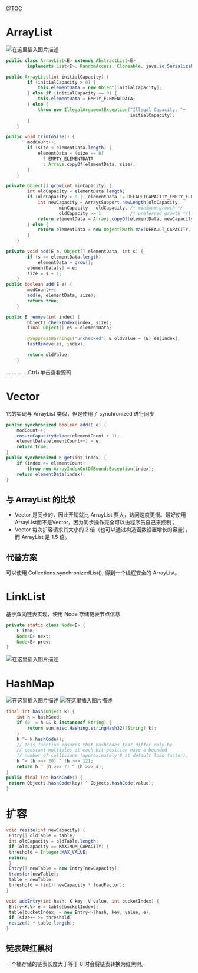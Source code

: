 ﻿@[TOC](目录)
# ArrayList

![在这里插入图片描述](https://img-blog.csdnimg.cn/1b28b1eb28774bdf875564f7d060a624.png?x-oss-process=image/watermark,type_ZHJvaWRzYW5zZmFsbGJhY2s,shadow_50,text_Q1NETiBAcHVyaXR5LWdvb2Q=,size_20,color_FFFFFF,t_70,g_se,x_16)

```java
public class ArrayList<E> extends AbstractList<E>
        implements List<E>, RandomAccess, Cloneable, java.io.Serializable
```

```java
public ArrayList(int initialCapacity) {
        if (initialCapacity > 0) {
            this.elementData = new Object[initialCapacity];
        } else if (initialCapacity == 0) {
            this.elementData = EMPTY_ELEMENTDATA;
        } else {
            throw new IllegalArgumentException("Illegal Capacity: "+
                                               initialCapacity);
        }
    }
```

```java
public void trimToSize() {
        modCount++;
        if (size < elementData.length) {
            elementData = (size == 0)
              ? EMPTY_ELEMENTDATA
              : Arrays.copyOf(elementData, size);
        }
    }
```

```java
private Object[] grow(int minCapacity) {
        int oldCapacity = elementData.length;
        if (oldCapacity > 0 || elementData != DEFAULTCAPACITY_EMPTY_ELEMENTDATA) {
            int newCapacity = ArraysSupport.newLength(oldCapacity,
                    minCapacity - oldCapacity, /* minimum growth */
                    oldCapacity >> 1           /* preferred growth */);
            return elementData = Arrays.copyOf(elementData, newCapacity);
        } else {
            return elementData = new Object[Math.max(DEFAULT_CAPACITY, minCapacity)];
        }
    }
```

```java
private void add(E e, Object[] elementData, int s) {
        if (s == elementData.length)
            elementData = grow();
        elementData[s] = e;
        size = s + 1;
    }
public boolean add(E e) {
        modCount++;
        add(e, elementData, size);
        return true;
    }
```

```java
public E remove(int index) {
        Objects.checkIndex(index, size);
        final Object[] es = elementData;

        @SuppressWarnings("unchecked") E oldValue = (E) es[index];
        fastRemove(es, index);

        return oldValue;
    }
```
... ... ... ...Ctrl+单击查看源码

# Vector
它的实现与 ArrayList 类似，但是使⽤了 synchronized 进⾏同步

```java
public synchronized boolean add(E e) {
 	modCount++;
 	ensureCapacityHelper(elementCount + 1);
 	elementData[elementCount++] = e;
 	return true;
}
public synchronized E get(int index) {
 	if (index >= elementCount)
 		throw new ArrayIndexOutOfBoundsException(index);
 	return elementData(index);
}
```
## 与 ArrayList 的⽐较

 - Vector 是同步的，因此开销就⽐ ArrayList 要⼤，访问速度更慢。最好使⽤ ArrayList⽽不是Vector，因为同步操作完全可以由程序员⾃⼰来控制；
 - Vector 每次扩容请求其⼤⼩的 2 倍（也可以通过构造函数设置增⻓的容量），⽽ ArrayList 是 1.5 倍。


## 代替方案
可以使⽤ Collections.synchronizedList(); 得到⼀个线程安全的 ArrayList。

# LinkList
基于双向链表实现，使⽤ Node 存储链表节点信息

```java
private static class Node<E> {
 	E item;
 	Node<E> next;
 	Node<E> prev;
}
```
![在这里插入图片描述](https://img-blog.csdnimg.cn/841cd02b37424ea3b889c9213b2e8b7f.png?x-oss-process=image/watermark,type_ZHJvaWRzYW5zZmFsbGJhY2s,shadow_50,text_Q1NETiBAcHVyaXR5LWdvb2Q=,size_20,color_FFFFFF,t_70,g_se,x_16)
# HashMap
![在这里插入图片描述](https://img-blog.csdnimg.cn/9cf34f7887b14f76be08c025f30e50a9.png?x-oss-process=image/watermark,type_ZHJvaWRzYW5zZmFsbGJhY2s,shadow_50,text_Q1NETiBAcHVyaXR5LWdvb2Q=,size_20,color_FFFFFF,t_70,g_se,x_16)
![在这里插入图片描述](https://img-blog.csdnimg.cn/614bd2b2e4984cd0ac0e71d1b613e31d.png?x-oss-process=image/watermark,type_ZHJvaWRzYW5zZmFsbGJhY2s,shadow_50,text_Q1NETiBAcHVyaXR5LWdvb2Q=,size_20,color_FFFFFF,t_70,g_se,x_16)

```java
final int hash(Object k) {
 	int h = hashSeed;
 	if (0 != h && k instanceof String) {
 		return sun.misc.Hashing.stringHash32((String) k);
 	}
 	h ^= k.hashCode();
 	// This function ensures that hashCodes that differ only by
 	// constant multiples at each bit position have a bounded
 	// number of collisions (approximately 8 at default load factor).
 	h ^= (h >>> 20) ^ (h >>> 12);
 	return h ^ (h >>> 7) ^ (h >>> 4);
}
public final int hashCode() {
 return Objects.hashCode(key) ^ Objects.hashCode(value);
}
```
# 扩容

```java
void resize(int newCapacity) {
 Entry[] oldTable = table;
 int oldCapacity = oldTable.length;
 if (oldCapacity == MAXIMUM_CAPACITY) {
 threshold = Integer.MAX_VALUE;
 return;
 }
 Entry[] newTable = new Entry[newCapacity];
 transfer(newTable);
 table = newTable;
 threshold = (int)(newCapacity * loadFactor);
}
```

```java
void addEntry(int hash, K key, V value, int bucketIndex) {
 Entry<K,V> e = table[bucketIndex];
 table[bucketIndex] = new Entry<>(hash, key, value, e);
 if (size++ >= threshold)
 resize(2 * table.length);
}
```
## 链表转红⿊树
⼀个桶存储的链表⻓度⼤于等于 8 时会将链表转换为红⿊树。


